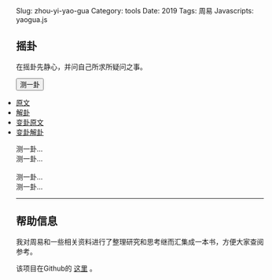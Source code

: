 Slug: zhou-yi-yao-gua
Category: tools
Date: 2019
Tags: 周易
Javascripts: yaogua.js



## 摇卦

在摇卦先静心，并问自己所求所疑问之事。

<button onclick="yaogua();" type="button">测一卦</button>

<div>
<!-- Nav tabs -->
<ul id="tab" class="nav nav-tabs" style="padding-left:0px;" role="tablist">
<li role="presentation" class="active"><a href="#yuanwen" aria-controls="yuanwen" role="tab" data-toggle="tab">原文</a></li>
<li role="presentation"><a href="#jiegua" aria-controls="jiegua" role="tab" data-toggle="tab">解卦</a></li>
<li role="presentation"><a href="#biangua-yuanwen" aria-controls="biangua-yuanwen" role="tab" data-toggle="tab">变卦原文</a></li>
<li role="presentation"><a href="#biangua-jiegua" aria-controls="biangua-jiegua" role="tab" data-toggle="tab">变卦解卦</a></li>
</ul>

<!-- Tab panes -->
<div class="tab-content">
<div role="tabpanel" class="tab-pane active" id="yuanwen">测一卦...</div>
<div role="tabpanel" class="tab-pane" id="jiegua">测一卦...</div>
​    
<div role="tabpanel" class="tab-pane" id="biangua-yuanwen">测一卦...</div>
<div role="tabpanel" class="tab-pane" id="biangua-jiegua">测一卦...</div>
</div>
</div>



---

## 帮助信息

我对周易和一些相关资料进行了整理研究和思考继而汇集成一本书，方便大家查阅参考。

该项目在Github的 [这里](https://github.com/a358003542/zhouyi) 。

